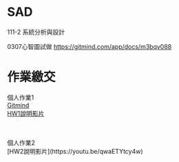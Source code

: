 # SAD
111-2 系統分析與設計

0307心智圖試做
https://gitmind.com/app/docs/m3bqv088

# 作業繳交
個人作業1<br>
[Gitmind](https://gitmind.com/app/docs/m3bqv088)<br>
[HW1說明影片](https://youtu.be/Xibz4VITca0)<br>

<br>
<br>
個人作業2<br>
[HW2說明影片](https://youtu.be/qwaETYtcy4w)
